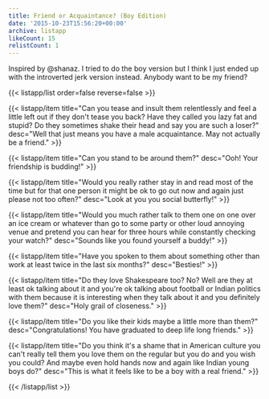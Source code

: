 ```yaml
---
title: Friend or Acquaintance? (Boy Edition)
date: '2015-10-23T15:56:20+00:00'
archive: listapp
likeCount: 15
relistCount: 1
---
```


Inspired by @shanaz. I tried to do the boy version but I think I just ended up with the introverted jerk version instead. Anybody want to be my friend?

<!--more-->

{{< listapp/list order=false reverse=false >}}

   {{< listapp/item title="Can you tease and insult them relentlessly and feel a little left out if they don't tease you back? Have they called you lazy fat and stupid? Do they sometimes shake their head and say you are such a loser?"
      desc="Well that just means you have a male acquaintance. May not actually be a friend." >}}

   {{< listapp/item title="Can you stand to be around them?"
      desc="Ooh! Your friendship is budding!" >}}

   {{< listapp/item title="Would you really rather stay in and read most of the time but for that one person it might be ok to go out now and again just please not too often?"
      desc="Look at you you social butterfly!" >}}

   {{< listapp/item title="Would you much rather talk to them one on one over an ice cream or whatever than go to some party or other loud annoying venue and pretend you can hear for three hours while constantly checking your watch?"
      desc="Sounds like you found yourself a buddy!" >}}

   {{< listapp/item title="Have you spoken to them about something other than work at least twice in the last six months?"
      desc="Besties!" >}}

   {{< listapp/item title="Do they love Shakespeare too? No? Well are they at least ok talking about it and you're ok talking about football or Indian politics with them because it is interesting when they talk about it and you definitely love them?"
      desc="Holy grail of closeness." >}}

   {{< listapp/item title="Do you like their kids maybe a little more than them?"
      desc="Congratulations! You have graduated to deep life long friends." >}}

   {{< listapp/item title="Do you think it's a shame that in American culture you can't really tell them you love them on the regular but you do and you wish you could? And maybe even hold hands now and again like Indian young boys do?"
      desc="This is what it feels like to be a boy with a real friend." >}}

{{< /listapp/list >}}

